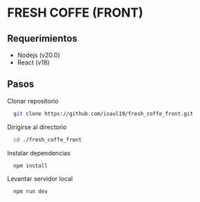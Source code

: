 # FRESH COFFE (FRONT)

## Requerimientos

-   Nodejs (v20.0)
-   React (v18)

## Pasos

Clonar repositorio

```bash
  git clone https://github.com/isaul19/fresh_coffe_front.git
```

Dirigirse al directorio

```bash
  cd ./fresh_coffe_front
```

Instalar dependencias

```bash
  npm install
```

Levantar servidor local

```bash
  npm run dev
```
